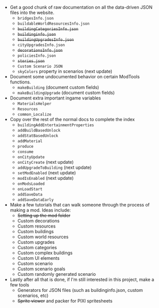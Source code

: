 - Get a good chunk of raw documentation on all the data-driven JSON files into the website.
	- `bridgesInfo.json`
	- `buildableWorldResourcesInfo.json`
	- ~~`buildingCategoriesInfo.json`~~
	- ~~`buildinginfo.json`~~
	- ~~`buildingUpgradesInfo.json`~~
	- `cityUpgradesInfo.json`
	- ~~`decorationsInfo.json`~~
	- `policiesInfo.json`
	- ~~`stories.json`~~
	- `Custom Scenario JSON`
	- `skyColors` property in scenarios (next update)
- Document some undocumented behavior on certain ModTools functions.
	- `makeBuilding` (document custom fields)
	- `makeBuildingUpgrade` (document custom fields)
- Document extra important ingame variables
	- `MaterialsHelper`
	- `Resources`
	- `common_Localize`
- Copy over the rest of the normal docs to complete the index
	- `buildingAddEntertainmentProperties`
	- `addBuildBasedUnlock`
	- `addStatBasedUnlock`
	- `addMaterial`
	- `produce`
	- `consume`
	- `onCityUpdate`
	- `onCityCreate` (next update)
	- `addUpgradeToBuilding` (next update)
	- `setModEnabled` (next update)
	- `modIsEnabled` (next update)
	- `onModsLoaded`
	- `onLoadStart`
	- `addSaveData`
	- `addSaveDataEarly`
- Make a few tutorials that can walk someone through the process of making a mod. Ideas include:
	- ~~Setting up the mod folder~~
	- Custom decorations
	- Custom resources
	- Custom buildings
	- Custom world resources
	- Custom upgrades
	- Custom categories
	- Custom complex buildings
	- Custom UI elements
	- Custom scenario
	- Custom scenario goals
	- Custom randomly generated scenario
- Lastly after all that is done, if I'm still interested in this project, make a few tools
	- Generators for JSON files (such as buildinginfo.json, custom scenarios, etc)
	- ~~Sprite viewer~~ and packer for PIXI spritesheets